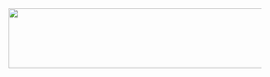 <a href="https://github.com/devxb/gitanimals">
  <img
    src="https://render.gitanimals.org/lines/J-Jaeh?pet-id=606977437409588527"
    width="600"
    height="120"
  />
</a>
  
